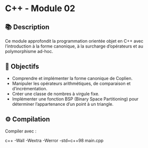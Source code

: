 # C++ - Module 02

## 📚 Description

Ce module approfondit la programmation orientée objet en C++ avec l’introduction à la forme canonique, à la surcharge d’opérateurs et au polymorphisme ad-hoc.

## 🎯 Objectifs

- Comprendre et implémenter la forme canonique de Coplien.
- Manipuler les opérateurs arithmétiques, de comparaison et d’incrémentation.
- Créer une classe de nombres à virgule fixe.
- Implémenter une fonction BSP (Binary Space Partitioning) pour déterminer l’appartenance d’un point à un triangle.

## ⚙️ Compilation

Compiler avec :

c++ -Wall -Wextra -Werror -std=c++98 main.cpp
